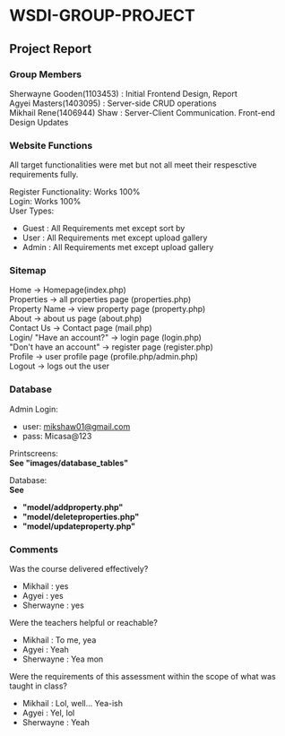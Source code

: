 # WSDI-GROUP-PROJECT

## Project Report

### Group Members

Sherwayne Gooden(1103453) : Initial Frontend Design, Report  
Agyei Masters(1403095) : Server-side CRUD operations  
Mikhail Rene(1406944) Shaw : Server-Client Communication. Front-end Design Updates

### Website Functions


All target functionalities were met but not all meet their respesctive requirements fully.

Register Functionality: Works 100%  
Login: Works 100%  
User Types:  
- Guest : All Requirements met except sort by
- User : All Requirements met except upload gallery
- Admin : All Requirements met except upload gallery

### Sitemap

Home -> Homepage(index.php)  
Properties -> all properties page (properties.php)  
Property Name -> view property page (property.php)  
About -> about us page (about.php)  
Contact Us -> Contact page (mail.php)  
Login/ "Have an account?" -> login page (login.php)  
"Don't have an account" -> register page (register.php)  
Profile -> user profile page (profile.php/admin.php)  
Logout -> logs out the user

### Database

Admin Login:  
- user: mikshaw01@gmail.com
- pass: Micasa@123

Printscreens:  
    **See "images/database_tables"**

Database:  
    **See**
- **"model/addproperty.php"** 
- **"model/deleteproperties.php"** 
- **"model/updateproperty.php"**

### Comments

Was the course delivered effectively?  
- Mikhail : yes
- Agyei : yes
- Sherwayne : yes

Were the teachers helpful or reachable?  
- Mikhail : To me, yea
- Agyei : Yeah
- Sherwayne : Yea mon

Were the requirements of this assessment within the scope of what was taught in class?  
- Mikhail : Lol, well... Yea-ish
- Agyei : Yel, lol
- Sherwayne : Yeah



